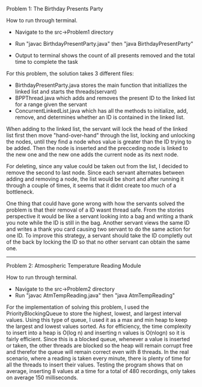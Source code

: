 Problem 1: The Birthday Presents Party

How to run through terminal.

- Navigate to the src->Problem1 directory
- Run "javac BirthdayPresentParty.java" then "java BirthdayPresentParty"

- Output to terminal shows the count of all presents removed and the total time to complete the task

For this problem, the solution takes 3 different files:

- BirthdayPresentParty.java stores the main function that initiallizes the linked list and starts the threads(servant)
- BPPThread.java which adds and removes the present ID to the linked list for a range given the servant
- ConcurrentLinkedList.java which has all the methods to initialize, add, remove, and determines whether an ID is contained in the linked list.

When adding to the linked list, the servant will lock the head of the linked list first then move "hand-over-hand" through the list, locking and unlocking the nodes, until they find a node whos value is greater than the ID trying to be added. Then the node is inserted and the precceding node is linked to the new one and the new one adds the current node as its next node.

For deleting, since any value could be taken out from the list, I decided to remove the second to last node. Since each servant alternates between adding and removing a node, the list would be short and after running it through a couple of times, it seems that it didnt create too much of a bottleneck.

One thing that could have gone wrong with how the servants solved the problem is that their removal of a ID wasnt thread safe. From the stories perspective it would be like a servant looking into a bag and writing a thank you note while the ID is still in the bag. Another servant views the same ID and writes a thank you card causing two servant to do the same action for one ID. To improve this strategy, a servant should take the ID completly out of the back by locking the ID so that no other servant can obtain the same one.

---

Problem 2: Atmospheric Temperature Reading Module

How to run through terminal.

- Navigate to the src->Problem2 directory
- Run "javac AtmTempReading.java" then "java AtmTempReading"

For the implementation of solving this problem, I used the PriorityBlockingQueue to store the highest, lowest, and largest interval values. Using this type of queue, I used it as a max and min heap to keep the largest and lowest values sorted. As for efficiency, the time complexity to insert into a heap is O(log n) and inserting n values is O(nlogn) so it is fairly efficient.
Since this is a blocked queue, whenever a value is inserted or taken, the other threads are blocked so the heap will remain corrupt free and therefor the queue will remain correct even with 8 threads.
In the real scenario, where a reading is taken every minute, there is plenty of time for all the threads to insert their values. Testing the program shows that on average, inserting 8 values at a time for a total of 480 recordings, only takes on average 150 milliseconds.
